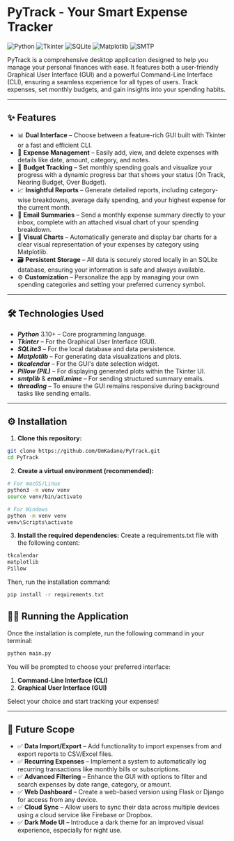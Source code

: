 #  PyTrack - Your Smart Expense Tracker

![Python](https://img.shields.io/badge/Python-3.10+-blue?logo=python&logoColor=white) 
![Tkinter](https://img.shields.io/badge/GUI-Tkinter-red.svg) 
![SQLite](https://img.shields.io/badge/Database-SQLite-blue?logo=sqlite&logoColor=white) 
![Matplotlib](https://img.shields.io/badge/Plotting-Matplotlib-orange.svg) 
![SMTP](https://img.shields.io/badge/Email-SMTP-green?logo=gmail&logoColor=white)

PyTrack is a comprehensive desktop application designed to help you manage your personal finances with ease. It features both a user-friendly Graphical User Interface (GUI) and a powerful Command-Line Interface (CLI), ensuring a seamless experience for all types of users. Track expenses, set monthly budgets, and gain insights into your spending habits.

---

## ✨ Features

* 📊 **Dual Interface** – Choose between a feature-rich GUI built with Tkinter or a fast and efficient CLI.
* 💸 **Expense Management** – Easily add, view, and delete expenses with details like date, amount, category, and notes.
* 🎯 **Budget Tracking** – Set monthly spending goals and visualize your progress with a dynamic progress bar that shows your status (On Track, Nearing Budget, Over Budget).
* 📈 **Insightful Reports** – Generate detailed reports, including category-wise breakdowns, average daily spending, and your highest expense for the current month.
* 📧 **Email Summaries** – Send a monthly expense summary directly to your inbox, complete with an attached visual chart of your spending breakdown.
* 🎨 **Visual Charts** – Automatically generate and display bar charts for a clear visual representation of your expenses by category using Matplotlib.
* 🗃️ **Persistent Storage** – All data is securely stored locally in an SQLite database, ensuring your information is safe and always available.
* ⚙️ **Customization** – Personalize the app by managing your own spending categories and setting your preferred currency symbol.

---

## 🛠️ Technologies Used

- ***Python*** 3.10+ – Core programming language.
- ***Tkinter*** – For the Graphical User Interface (GUI).
- ***SQLite3*** – For the local database and data persistence.
- ***Matplotlib*** – For generating data visualizations and plots.
- ***tkcalendar*** – For the GUI's date selection widget.
- ***Pillow (PIL)*** – For displaying generated plots within the Tkinter UI.
- ***smtplib*** & ***email.mime*** – For sending structured summary emails.
- ***threading*** – To ensure the GUI remains responsive during background tasks like sending emails.

---

## ⚙️ Installation

1. **Clone this repository:**
  ```bash
  git clone https://github.com/OmKadane/PyTrack.git
  cd PyTrack
  ```
2. **Create a virtual environment (recommended):**
  ```bash
  # For macOS/Linux
  python3 -m venv venv
  source venv/bin/activate
  
  # For Windows
  python -m venv venv
  venv\Scripts\activate
  ```
3. **Install the required dependencies:**
  Create a requirements.txt file with the following content:
  ```bash
  tkcalendar
  matplotlib
  Pillow
  ```
  Then, run the installation command:
  ```bash
  pip install -r requirements.txt
  ```

## 🏃‍♂️ Running the Application

Once the installation is complete, run the following command in your terminal:
  ```bash
  python main.py
  ```
You will be prompted to choose your preferred interface:
1. **Command-Line Interface (CLI)**
2. **Graphical User Interface (GUI)**

Select your choice and start tracking your expenses!

---

## 🔮 Future Scope

* ✅ **Data Import/Export** – Add functionality to import expenses from and export reports to CSV/Excel files.
* ✅ **Recurring Expenses** – Implement a system to automatically log recurring transactions like monthly bills or subscriptions.
* ✅ **Advanced Filtering** – Enhance the GUI with options to filter and search expenses by date range, category, or amount.
* ✅ **Web Dashboard** – Create a web-based version using Flask or Django for access from any device.
* ✅ **Cloud Sync** – Allow users to sync their data across multiple devices using a cloud service like Firebase or Dropbox.
* ✅ **Dark Mode UI** – Introduce a dark theme for an improved visual experience, especially for night use.
